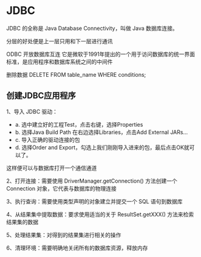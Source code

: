 # JDBC

JDBC 的全称是 Java Database Connectivity，叫做 Java 数据库连接。

分层的好处便是上一层只用和下一层进行通讯

ODBC 开放数据库互连 它是微软于1991年提出的一个用于访问数据库的统一界面标准，是应用程序和数据库系统之间的中间件

删除数据
      DELETE FROM table_name WHERE conditions;
      
## 创建JDBC应用程序 
  

1、导入 JDBC 驱动：

  - a. 选中建立好的工程Test，点击右键，选择Properties
  - b. 选择Java Build Path 在右边选择Libraries，点击Add External JARs...
  - c. 导入正确的驱动连接的包
  - d. 选择Order and Export，勾选上我们刚刚导入进来的包，最后点击OK就可以了。
          
这样便可以与数据库打开一个通信通道

2、打开连接：需要使用 DriverManager.getConnection() 方法创建一个Connection 对象，它代表与数据库的物理连接

3、执行查询：需要使用类型声明的对象建立并提交一个 SQL 语句到数据库

4、从结果集中提取数据：要求使用适当的关于 ResultSet.getXXX() 方法来检索结果集的数据

5、处理结果集：对得到的结果集进行相关的操作

6、清理环境：需要明确地关闭所有的数据库资源，释放内存    
